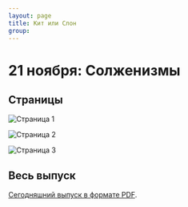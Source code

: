 ```yaml
---
layout: page
title: Кит или Слон
group: 
---
```


# 21 ноября: Солженизмы

## Страницы

![Страница 1](https://www.dropbox.com/scl/fi/3pdn99tamyuwbpmjbx8x2/2024-11-21-page001.jpg?rlkey=6le6rz3zu2sq17el0q919fmsm&raw=1)

![Страница 2](https://www.dropbox.com/scl/fi/m67txgvb3gpqi1oyhzlgz/2024-11-21-page002.jpg?rlkey=dpp0tc017s5ubhr4apb2uqyeh&raw=1)

![Страница 3](https://www.dropbox.com/scl/fi/rp3d5nkq0yxc42de76rni/2024-11-21-page003.jpg?rlkey=q2lir2dste6e4mb83gt4kmbz8&raw=1)

## Весь выпуск

[Сегодняшний выпуск в формате PDF](https://www.dropbox.com/scl/fi/44j77m9ombj6t2mxmg5bh/2024-11-21.pdf?rlkey=50guidwmpwg4fne1rnv8l32uz&raw=1). 


